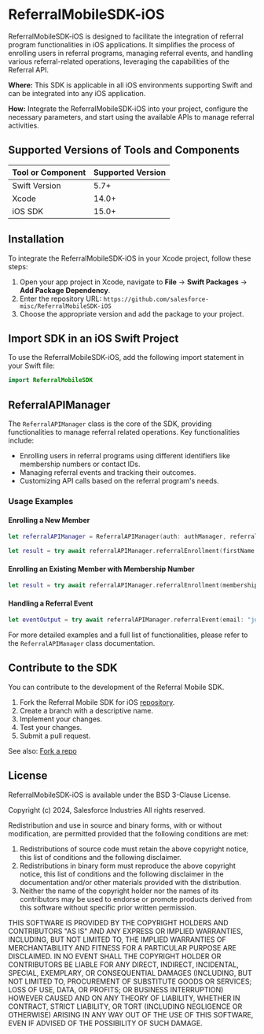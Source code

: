 # ReferralMobileSDK-iOS

ReferralMobileSDK-iOS is designed to facilitate the integration of referral program functionalities in iOS applications. It simplifies the process of enrolling users in referral programs, managing referral events, and handling various referral-related operations, leveraging the capabilities of the Referral API.

**Where:** This SDK is applicable in all iOS environments supporting Swift and can be integrated into any iOS application.

**How:** Integrate the ReferralMobileSDK-iOS into your project, configure the necessary parameters, and start using the available APIs to manage referral activities.

## Supported Versions of Tools and Components

| Tool or Component     | Supported Version |
|-----------------------|-------------------|
| Swift Version         | 5.7+              |
| Xcode                 | 14.0+             |
| iOS SDK               | 15.0+             |

## Installation

To integrate the ReferralMobileSDK-iOS in your Xcode project, follow these steps:

1. Open your app project in Xcode, navigate to **File** → **Swift Packages** → **Add Package Dependency**.
2. Enter the repository URL: `https://github.com/salesforce-misc/ReferralMobileSDK-iOS`
3. Choose the appropriate version and add the package to your project.

## Import SDK in an iOS Swift Project

To use the ReferralMobileSDK-iOS, add the following import statement in your Swift file:

```swift
import ReferralMobileSDK
```

## ReferralAPIManager

The `ReferralAPIManager` class is the core of the SDK, providing functionalities to manage referral related operations. Key functionalities include:

- Enrolling users in referral programs using different identifiers like membership numbers or contact IDs.
- Managing referral events and tracking their outcomes.
- Customizing API calls based on the referral program's needs.

### Usage Examples

#### Enrolling a New Member

```swift
let referralAPIManager = ReferralAPIManager(auth: authManager, referralProgramName: "YourReferralProgramName", instanceURL: "YourInstanceURL", forceClient: forceClient)

let result = try await referralAPIManager.referralEnrollment(firstName: "John", lastName: "Doe", email: "john.doe@example.com", membershipNumber: "1234567890", promotionCode: "PromoCode")
```

#### Enrolling an Existing Member with Membership Number

```swift
let result = try await referralAPIManager.referralEnrollment(membershipNumber: "1234567890", promotionCode: "PromoCode")
```

#### Handling a Referral Event

```swift
let eventOutput = try await referralAPIManager.referralEvent(email: "john.doe@example.com", referralCode: "ReferralCode")
```

For more detailed examples and a full list of functionalities, please refer to the `ReferralAPIManager` class documentation.

## Contribute to the SDK

You can contribute to the development of the Referral Mobile SDK. 
1. Fork the Referral Mobile SDK for iOS [repository](https://github.com/salesforce-misc/ReferralMobileSDK-iOS).
2. Create a branch with a descriptive name.
3. Implement your changes.
4. Test your changes.
5. Submit a pull request.

See also:
[Fork a repo](https://docs.github.com/en/get-started/quickstart/fork-a-repo)

## License

ReferralMobileSDK-iOS is available under the BSD 3-Clause License.

Copyright (c) 2024, Salesforce Industries
All rights reserved.

Redistribution and use in source and binary forms, with or without modification, are permitted provided that the following conditions are met:

1. Redistributions of source code must retain the above copyright notice, this list of conditions and the following disclaimer.
2. Redistributions in binary form must reproduce the above copyright notice, this list of conditions and the following disclaimer in the documentation and/or other materials provided with the distribution.
3. Neither the name of the copyright holder nor the names of its contributors may be used to endorse or promote products derived from this software without specific prior written permission.

THIS SOFTWARE IS PROVIDED BY THE COPYRIGHT HOLDERS AND CONTRIBUTORS "AS IS" AND ANY EXPRESS OR IMPLIED WARRANTIES, INCLUDING, BUT NOT LIMITED TO, THE IMPLIED WARRANTIES OF MERCHANTABILITY AND FITNESS FOR A PARTICULAR PURPOSE ARE DISCLAIMED. IN NO EVENT SHALL THE COPYRIGHT HOLDER OR CONTRIBUTORS BE LIABLE FOR ANY DIRECT, INDIRECT, INCIDENTAL, SPECIAL, EXEMPLARY, OR CONSEQUENTIAL DAMAGES (INCLUDING, BUT NOT LIMITED TO, PROCUREMENT OF SUBSTITUTE GOODS OR SERVICES; LOSS OF USE, DATA, OR PROFITS; OR BUSINESS INTERRUPTION) HOWEVER CAUSED AND ON ANY THEORY OF LIABILITY, WHETHER IN CONTRACT, STRICT LIABILITY, OR TORT (INCLUDING NEGLIGENCE OR OTHERWISE) ARISING IN ANY WAY OUT OF THE USE OF THIS SOFTWARE, EVEN IF ADVISED OF THE POSSIBILITY OF SUCH DAMAGE.
